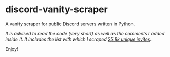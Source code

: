 # discord-vanity-scraper
A vanity scraper for public Discord servers written in Python.

_It is advised to read the code (very short) as well as the comments I added inside it. It includes the list with which I scraped [25.8k unique invites](https://github.com/gongchandang49/25.8k-discord-invites)._

Enjoy!
